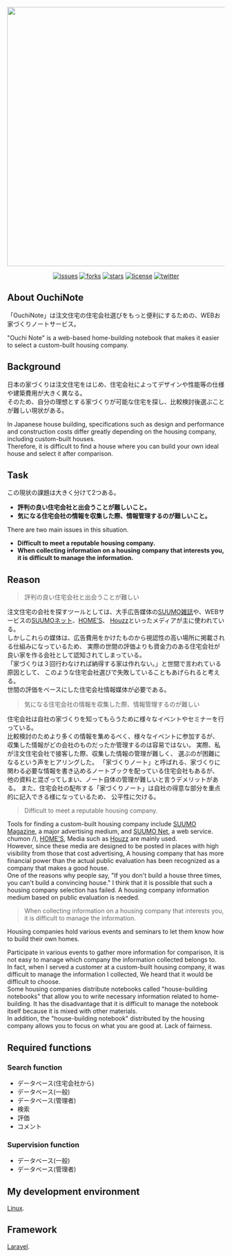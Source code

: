 <p align="center"><img src="https://blog.autumnblue.net/wp-content/uploads/2020/12/house.jpeg" width="600"></p>

<p align="center">
<a href="https://img.shields.io/github/issues/ShoheiAoyama/ouchinote"><img src="https://img.shields.io/github/issues/ShoheiAoyama/ouchinote" alt="issues"></a>
<a href="https://img.shields.io/github/forks/ShoheiAoyama/ouchinote"><img src="https://img.shields.io/github/forks/ShoheiAoyama/ouchinote" alt="forks"></a>
<a href="https://img.shields.io/github/stars/ShoheiAoyama/ouchinote"><img src="https://img.shields.io/github/stars/ShoheiAoyama/ouchinote" alt="stars"></a>
<a href="https://img.shields.io/github/license/ShoheiAoyama/ouchinote"><img src="https://img.shields.io/github/license/ShoheiAoyama/ouchinote" alt="license"></a>
<a href="https://img.shields.io/twitter/url?url=https%3A%2F%2Fgithub.com%2FShoheiAoyama%2Fouchinote
"><img src="https://img.shields.io/twitter/url?url=https%3A%2F%2Fgithub.com%2FShoheiAoyama%2Fouchinote
" alt="twitter"></a>
</p>

## About OuchiNote

「OuchiNote」は注文住宅の住宅会社選びをもっと便利にするための、WEBお家づくりノートサービス。  

"Ouchi Note" is a web-based home-building notebook that makes it easier to select a custom-built housing company.

## Background

日本の家づくりは注文住宅をはじめ、住宅会社によってデザインや性能等の仕様や建築費用が大きく異なる。  
そのため、自分の理想とする家づくりが可能な住宅を探し、比較検討後選ぶことが難しい現状がある。  

In Japanese house building, specifications such as design and performance and construction costs differ greatly depending on the housing company, including custom-built houses.  
Therefore, it is difficult to find a house where you can build your own ideal house and select it after comparison.

## Task

この現状の課題は大きく分けて2つある。
- **評判の良い住宅会社と出会うことが難しいこと。**
- **気になる住宅会社の情報を収集した際、情報管理するのが難しいこと。**  

There are two main issues in this situation.
- **Difficult to meet a reputable housing company.**
- **When collecting information on a housing company that interests you, it is difficult to manage the information.**

## Reason

>評判の良い住宅会社と出会うことが難しい  
>
注文住宅の会社を探すツールとしては、大手広告媒体の[SUUMO雑誌]( https://suumo.jp/edit/series/ )や、WEBサービスの[SUUMOネット]( https://suumo.jp/chumon/ )、[HOME'S]( https://www.homes.co.jp/iezukuri/ )、
[Houzz]( https://www.houzz.jp/ )といったメディアが主に使われている。  
しかしこれらの媒体は、広告費用をかけたものから視認性の高い場所に掲載される仕組みになっているため、
実際の世間の評価よりも資金力のある住宅会社が良い家を作る会社として認知されてしまっている。  
「家づくりは３回行わなければ納得する家は作れない。」と世間で言われている原因として、
このような住宅会社選びで失敗していることもあげられると考える。  
世間の評価をベースにした住宅会社情報媒体が必要である。

>気になる住宅会社の情報を収集した際、情報管理するのが難しい  
>
住宅会社は自社の家づくりを知ってもらうために様々なイベントやセミナーを行っている。  
比較検討のためより多くの情報を集めるべく、様々なイベントに参加するが、
収集した情報がどの会社のものだったか管理するのは容易ではない。
実際、私が注文住宅会社で接客した際、収集した情報の管理が難しく、
選ぶのが困難になるという声をヒアリングした。
「家づくりノート」と呼ばれる、家づくりに関わる必要な情報を書き込めるノートブックを配っている住宅会社もあるが、
他の資料と混ざってしまい、ノート自体の管理が難しいと言うデメリットがある。
また、住宅会社の配布する「家づくりノート」は自社の得意な部分を重点的に記入できる様になっているため、
公平性に欠ける。

>Difficult to meet a reputable housing company.  
>

Tools for finding a custom-built housing company include [SUUMO Magazine](https://suumo.jp/edit/series/), a major advertising medium, and [SUUMO Net](https://suumo.jp/), a web service. chumon /), [HOME'S](https://www.homes.co.jp/iezukuri/),
Media such as [Houzz](https://www.houzz.jp) are mainly used.  
However, since these media are designed to be posted in places with high visibility from those that cost advertising,
A housing company that has more financial power than the actual public evaluation has been recognized as a company that makes a good house.  
One of the reasons why people say, "If you don't build a house three times, you can't build a convincing house."
I think that it is possible that such a housing company selection has failed.
A housing company information medium based on public evaluation is needed.

>When collecting information on a housing company that interests you, it is difficult to manage the information.  
>
Housing companies hold various events and seminars to let them know how to build their own homes.  

Participate in various events to gather more information for comparison,
It is not easy to manage which company the information collected belongs to.  
In fact, when I served a customer at a custom-built housing company, it was difficult to manage the information I collected,
We heard that it would be difficult to choose.  
Some housing companies distribute notebooks called "house-building notebooks" that allow you to write necessary information related to home-building.
It has the disadvantage that it is difficult to manage the notebook itself because it is mixed with other materials.  
In addition, the "house-building notebook" distributed by the housing company allows you to focus on what you are good at.
Lack of fairness.

## Required functions

### Search function

- データベース(住宅会社から)
- データベース(一般)
- データベース(管理者)
- 検索
- 評価
- コメント

### Supervision function

- データベース(一般)
- データベース(管理者)

## My development environment

[Linux](https://brew.sh/index_ja).

## Framework

[Laravel](https://packagist.org/packages/laravel/framework). 

